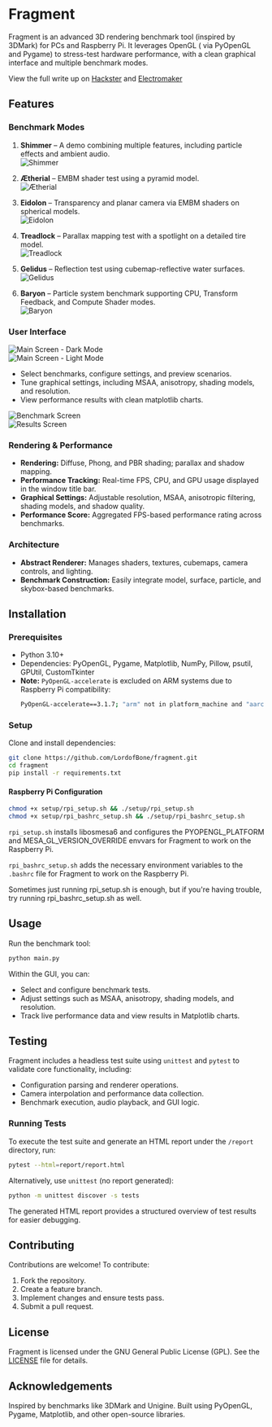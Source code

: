# Fragment

Fragment is an advanced 3D rendering benchmark tool (inspired by 3DMark) for PCs and Raspberry Pi. It leverages OpenGL (
via PyOpenGL and Pygame) to stress-test hardware performance, with a clean graphical interface and multiple benchmark
modes.

View the full write up on [Hackster](https://www.hackster.io/314reactor/fragment)
and [Electromaker](https://www.electromaker.io/project/view/fragment)

## Features

### Benchmark Modes

1. **Shimmer** – A demo combining multiple features, including particle effects and ambient audio.  
   ![Shimmer](docs/images/Shimmer%20-%20Demo.png)

2. **Ætherial** – EMBM shader test using a pyramid model.  
   ![Ætherial](docs/images/Ætherial%20-%20EMBM%20Test.png)

3. **Eidolon** – Transparency and planar camera via EMBM shaders on spherical models.  
   ![Eidolon](docs/images/Eidolon%20-%20Transparency%20Shader%20Test.png)

4. **Treadlock** – Parallax mapping test with a spotlight on a detailed tire model.  
   ![Treadlock](docs/images/Treadlock%20-%20Parallax%20Shader%20Test.png)

5. **Gelidus** – Reflection test using cubemap-reflective water surfaces.  
   ![Gelidus](docs/images/Gelidus%20-%20Reflection%20Test.png)

6. **Baryon** – Particle system benchmark supporting CPU, Transform Feedback, and Compute Shader modes.  
   ![Baryon](docs/images/Baryon%20-%20Particle%20System%20Test.png)

### User Interface

![Main Screen - Dark Mode](docs/images/main_screen_dark_mode.png)  
![Main Screen - Light Mode](docs/images/main_screen_light_mode.png)

- Select benchmarks, configure settings, and preview scenarios.
- Tune graphical settings, including MSAA, anisotropy, shading models, and resolution.
- View performance results with clean matplotlib charts.

![Benchmark Screen](docs/images/benchmark_screen.png)  
![Results Screen](docs/images/results_screen.png)  

### Rendering & Performance

- **Rendering:** Diffuse, Phong, and PBR shading; parallax and shadow mapping.
- **Performance Tracking:** Real-time FPS, CPU, and GPU usage displayed in the window title bar.
- **Graphical Settings:** Adjustable resolution, MSAA, anisotropic filtering, shading models, and shadow quality.
- **Performance Score:** Aggregated FPS-based performance rating across benchmarks.

### Architecture

- **Abstract Renderer:** Manages shaders, textures, cubemaps, camera controls, and lighting.
- **Benchmark Construction:** Easily integrate model, surface, particle, and skybox-based benchmarks.

## Installation

### Prerequisites

- Python 3.10+
- Dependencies: PyOpenGL, Pygame, Matplotlib, NumPy, Pillow, psutil, GPUtil, CustomTkinter
- **Note:** `PyOpenGL-accelerate` is excluded on ARM systems due to Raspberry Pi compatibility:
  ```sh  
  PyOpenGL-accelerate==3.1.7; "arm" not in platform_machine and "aarch" not in platform_machine  
  ```

### Setup

Clone and install dependencies:

```sh  
git clone https://github.com/LordofBone/fragment.git  
cd fragment  
pip install -r requirements.txt  
```

#### Raspberry Pi Configuration

```sh  
chmod +x setup/rpi_setup.sh && ./setup/rpi_setup.sh  
chmod +x setup/rpi_bashrc_setup.sh && ./setup/rpi_bashrc_setup.sh  
```

`rpi_setup.sh` installs libosmesa6 and configures the PYOPENGL_PLATFORM and MESA_GL_VERSION_OVERRIDE envvars for
Fragment to work on the Raspberry Pi.

`rpi_bashrc_setup.sh` adds the necessary environment variables to the `.bashrc` file for Fragment to work on the
Raspberry Pi.

Sometimes just running rpi_setup.sh is enough, but if you're having trouble, try running rpi_bashrc_setup.sh as well.

## Usage

Run the benchmark tool:

```sh  
python main.py  
```

Within the GUI, you can:

- Select and configure benchmark tests.
- Adjust settings such as MSAA, anisotropy, shading models, and resolution.
- Track live performance data and view results in Matplotlib charts.

## Testing

Fragment includes a headless test suite using `unittest` and `pytest` to validate core functionality, including:

- Configuration parsing and renderer operations.
- Camera interpolation and performance data collection.
- Benchmark execution, audio playback, and GUI logic.

### Running Tests

To execute the test suite and generate an HTML report under the `/report` directory, run:

```sh  
pytest --html=report/report.html  
```

Alternatively, use `unittest` (no report generated):

```sh  
python -m unittest discover -s tests  
```

The generated HTML report provides a structured overview of test results for easier debugging.

## Contributing

Contributions are welcome! To contribute:

1. Fork the repository.
2. Create a feature branch.
3. Implement changes and ensure tests pass.
4. Submit a pull request.

## License

Fragment is licensed under the GNU General Public License (GPL). See the [LICENSE](LICENSE) file for details.

## Acknowledgements

Inspired by benchmarks like 3DMark and Unigine. Built using PyOpenGL, Pygame, Matplotlib, and other open-source
libraries.